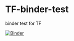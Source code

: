 # TF-binder-test
binder test for TF

[![Binder](https://mybinder.org/badge_logo.svg)](https://mybinder.org/v2/gh/tonyjurg/TF-binder-test/HEAD)

